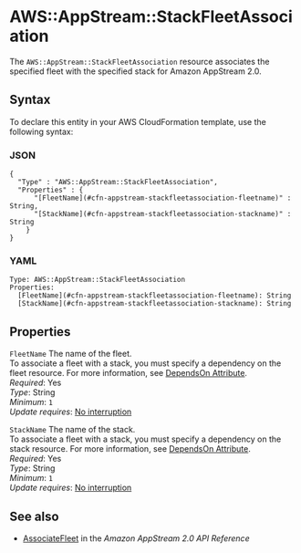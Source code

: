 # AWS::AppStream::StackFleetAssociation<a name="aws-resource-appstream-stackfleetassociation"></a>

The `AWS::AppStream::StackFleetAssociation` resource associates the specified fleet with the specified stack for Amazon AppStream 2\.0\.

## Syntax<a name="aws-resource-appstream-stackfleetassociation-syntax"></a>

To declare this entity in your AWS CloudFormation template, use the following syntax:

### JSON<a name="aws-resource-appstream-stackfleetassociation-syntax.json"></a>

```
{
  "Type" : "AWS::AppStream::StackFleetAssociation",
  "Properties" : {
      "[FleetName](#cfn-appstream-stackfleetassociation-fleetname)" : String,
      "[StackName](#cfn-appstream-stackfleetassociation-stackname)" : String
    }
}
```

### YAML<a name="aws-resource-appstream-stackfleetassociation-syntax.yaml"></a>

```
Type: AWS::AppStream::StackFleetAssociation
Properties:
  [FleetName](#cfn-appstream-stackfleetassociation-fleetname): String
  [StackName](#cfn-appstream-stackfleetassociation-stackname): String
```

## Properties<a name="aws-resource-appstream-stackfleetassociation-properties"></a>

`FleetName` <a name="cfn-appstream-stackfleetassociation-fleetname"></a>
The name of the fleet\.  
To associate a fleet with a stack, you must specify a dependency on the fleet resource\. For more information, see [DependsOn Attribute](https://docs.aws.amazon.com/AWSCloudFormation/latest/UserGuide/aws-attribute-dependson.html)\.  
_Required_: Yes  
_Type_: String  
_Minimum_: `1`  
_Update requires_: [No interruption](https://docs.aws.amazon.com/AWSCloudFormation/latest/UserGuide/using-cfn-updating-stacks-update-behaviors.html#update-no-interrupt)

`StackName` <a name="cfn-appstream-stackfleetassociation-stackname"></a>
The name of the stack\.  
To associate a fleet with a stack, you must specify a dependency on the stack resource\. For more information, see [DependsOn Attribute](https://docs.aws.amazon.com/AWSCloudFormation/latest/UserGuide/aws-attribute-dependson.html)\.  
_Required_: Yes  
_Type_: String  
_Minimum_: `1`  
_Update requires_: [No interruption](https://docs.aws.amazon.com/AWSCloudFormation/latest/UserGuide/using-cfn-updating-stacks-update-behaviors.html#update-no-interrupt)

## See also<a name="aws-resource-appstream-stackfleetassociation--seealso"></a>

- [AssociateFleet](https://docs.aws.amazon.com/appstream2/latest/APIReference/API_AssociateFleet.html) in the _Amazon AppStream 2\.0 API Reference_
